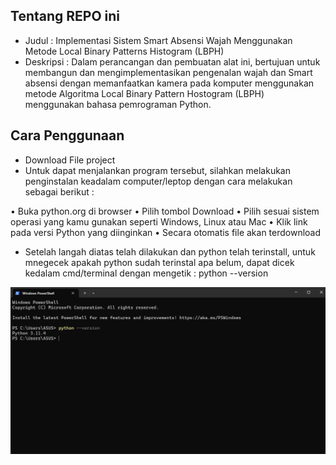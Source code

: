 ## Tentang REPO ini

- Judul     : Implementasi Sistem Smart Absensi Wajah Menggunakan Metode Local Binary Patterns Histogram (LBPH)
- Deskripsi : Dalam perancangan dan pembuatan alat ini, bertujuan untuk membangun dan mengimplementasikan pengenalan wajah dan Smart absensi dengan memanfaatkan kamera pada komputer menggunakan metode Algoritma Local Binary Pattern Hostogram (LBPH) menggunakan bahasa pemrograman Python.

## Cara Penggunaan

- Download File project
- Untuk dapat menjalankan program tersebut, silahkan melakukan penginstalan keadalam computer/leptop dengan cara melakukan
sebagai berikut :

• Buka python.org di browser
• Pilih tombol Download
• Pilih sesuai sistem operasi yang kamu gunakan seperti Windows, Linux atau Mac
• Klik link pada versi Python yang diinginkan
• Secara otomatis file akan terdownload

- Setelah langah diatas telah dilakukan dan python telah terinstall, untuk mnegecek apakah python sudah terinstal apa belum, dapat dicek kedalam cmd/terminal dengan mengetik : python --version
  
![Cek](https://github.com/imammularif/TA/blob/main/Source/cek%20python.png)



